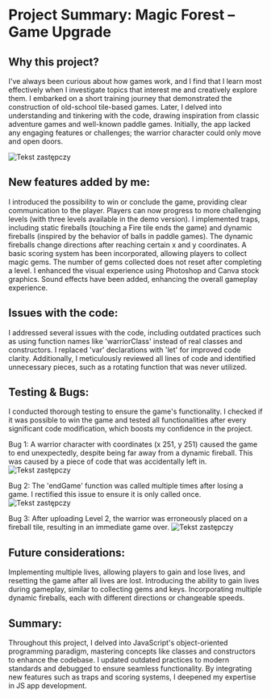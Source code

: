 # Project Summary: Magic Forest – Game Upgrade

## Why this project? 
I've always been curious about how games work, and I find that I learn most effectively when I investigate topics that interest me and creatively explore them. I embarked on a short training journey that demonstrated the construction of old-school tile-based games. Later, I delved into understanding and tinkering with the code, drawing inspiration from classic adventure games and well-known paddle games. Initially, the app lacked any engaging features or challenges; the warrior character could only move and open doors.

![Tekst zastępczy](src/photo.jpg)

## New features added by me: 
I introduced the possibility to win or conclude the game, providing clear communication to the player. Players can now progress to more challenging levels (with three levels available in the demo version). I implemented traps, including static fireballs (touching a Fire tile ends the game) and dynamic fireballs (inspired by the behavior of balls in paddle games). The dynamic fireballs change directions after reaching certain x and y coordinates. A basic scoring system has been incorporated, allowing players to collect magic gems. The number of gems collected does not reset after completing a level. I enhanced the visual experience using Photoshop and Canva stock graphics. Sound effects have been added, enhancing the overall gameplay experience.

## Issues with the code: 
I addressed several issues with the code, including outdated practices such as using function names like 'warriorClass' instead of real classes and constructors. I replaced 'var' declarations with 'let' for improved code clarity. Additionally, I meticulously reviewed all lines of code and identified unnecessary pieces, such as a rotating function that was never utilized.

## Testing & Bugs: 
I conducted thorough testing to ensure the game's functionality. I checked if it was possible to win the game and tested all functionalities after every significant code modification, which boosts my confidence in the project. 

Bug 1: A warrior character with coordinates (x 251, y 251) caused the game to end unexpectedly, despite being far away from a dynamic fireball. This was caused by a piece of code that was accidentally left in. 
![Tekst zastępczy](src/BUG1.jpg)

Bug 2: The 'endGame' function was called multiple times after losing a game. I rectified this issue to ensure it is only called once. 
![Tekst zastępczy](src/BUG2.jpg)

Bug 3: After uploading Level 2, the warrior was erroneously placed on a fireball tile, resulting in an immediate game over.
![Tekst zastępczy](src/BUG3.jpg)

## Future considerations: 
Implementing multiple lives, allowing players to gain and lose lives, and resetting the game after all lives are lost. Introducing the ability to gain lives during gameplay, similar to collecting gems and keys. Incorporating multiple dynamic fireballs, each with different directions or changeable speeds.

## Summary: 
Throughout this project, I delved into JavaScript's object-oriented programming paradigm, mastering concepts like classes and constructors to enhance the codebase. I updated outdated practices to modern standards and debugged to ensure seamless functionality. By integrating new features such as traps and scoring systems, I deepened my expertise in JS app development.
